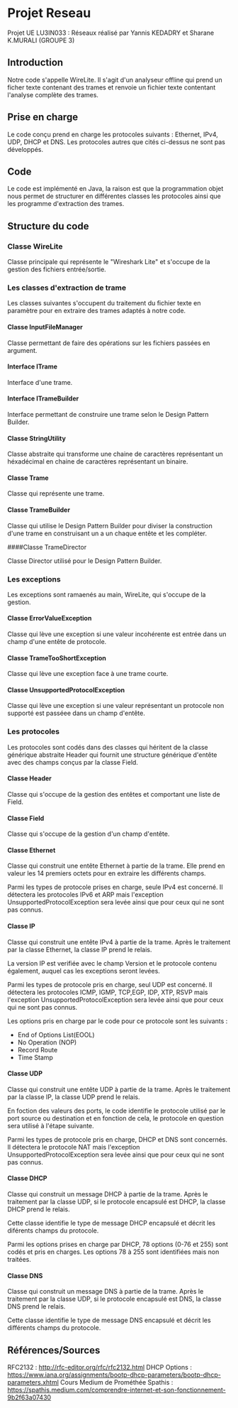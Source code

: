 # Projet Reseau 

Projet UE LU3IN033 : Réseaux réalisé par Yannis KEDADRY et Sharane K.MURALI (GROUPE 3)

## Introduction

Notre code s'appelle WireLite. Il s'agit d'un analyseur offline qui prend un ficher texte contenant des trames et renvoie un fichier texte contentant l'analyse complète des trames.

## Prise en charge
Le code conçu prend en charge les protocoles suivants : Ethernet, IPv4, UDP, DHCP et DNS.
Les protocoles autres que cités ci-dessus ne sont pas développés.

## Code
 
Le code est implémenté en Java, la raison est que la programmation objet nous permet de structurer en différentes classes les protocoles ainsi que les programme d'extraction des trames.

## Structure du code 

### Classe WireLite

Classe principale qui représente le "Wireshark Lite" et s'occupe de la gestion des fichiers entrée/sortie.

### Les classes d'extraction de trame

Les classes suivantes s'occupent du traitement du fichier texte en paramètre pour en extraire des trames adaptés à notre code.

#### Classe InputFileManager

Classe permettant de faire des opérations sur les fichiers passées en argument.

#### Interface ITrame

Interface d'une trame.

#### Interface ITrameBuilder

Interface permettant de construire une trame selon le Design Pattern Builder.

#### Classe StringUtility

Classe abstraite qui transforme une chaine de caractères représentant un héxadécimal en chaine de caractères représentant un binaire.

#### Classe Trame

Classe qui représente une trame.

#### Classe TrameBuilder

Classe qui utilise le Design Pattern Builder pour diviser la construction d'une trame en construisant un a un chaque entête et les compléter.

####Classe TrameDirector

Classe Director utilisé pour le Design Pattern Builder.

### Les exceptions

Les exceptions sont ramaenés au main, WireLite, qui s'occupe de la gestion.

#### Classe ErrorValueException

Classe qui lève une exception si une valeur incohérente est entrée dans un champ d'une entête de protocole.

#### Classe TrameTooShortException

Classe qui lève une exception face à une trame courte.

#### Classe UnsupportedProtocolException

Classe qui lève une exception si une valeur représentant un protocole non supporté est passéee dans un champ d'entête.

### Les protocoles

Les protocoles sont codés dans des classes qui héritent de la classe générique abstraite Header qui fournit une structure générique d'entête avec des champs conçus par la classe Field.

#### Classe Header

Classe qui s'occupe de la gestion des entêtes et comportant une liste de Field. 

#### Classe Field

Classe qui s'occupe de la gestion d'un champ d'entête.

#### Classe Ethernet

Classe qui construit une entête Ethernet à partie de la trame.
Elle prend en valeur les 14 premiers octets pour en extraire les différents champs.

Parmi les types de protocole prises en charge, seule IPv4 est concerné. Il détectera les protocoles IPv6 et ARP mais l'exception UnsupportedProtocolException sera levée ainsi que pour ceux qui ne sont pas connus.

#### Classe IP

Classe qui construit une entête IPv4 à partie de la trame.
Après le traitement par la classe Ethernet, la classe IP prend le relais.

La version IP est verifiée avec le champ Version et le protocole contenu également, auquel cas les exceptions seront levées.

Parmi les types de protocole pris en charge, seul UDP est concerné. Il détectera les protocoles ICMP, IGMP, TCP,EGP, IDP, XTP, RSVP mais l'exception UnsupportedProtocolException sera levée ainsi que pour ceux qui ne sont pas connus.

Les options pris en charge par le code pour ce protocole sont les suivants :
- End of Options List(EOOL)
- No Operation (NOP)
- Record Route
- Time Stamp

#### Classe UDP

Classe qui construit une entête UDP à partie de la trame.
Après le traitement par la classe IP, la classe UDP prend le relais.

En foction des valeurs des ports, le code identifie le protocole utilisé par le port source ou destination et en fonction de cela, le protocole en question sera utilisé à l'étape suivante.

Parmi les types de protocole pris en charge, DHCP et DNS sont concernés. Il détectera le protocole NAT mais l'exception UnsupportedProtocolException sera levée ainsi que pour ceux qui ne sont pas connus.

#### Classe DHCP

Classe qui construit un message DHCP à partie de la trame.
Après le traitement par la classe UDP, si le protocole encapsulé est DHCP, la classe DHCP prend le relais.

Cette classe identifie le type de message DHCP encapsulé et décrit les diférents champs du protocole. 

Parmi les options prises en charge par DHCP, 78 options (0-76 et 255) sont codés et pris en charges. Les options 78 à 255 sont identifiées mais non traitées. 

#### Classe DNS

Classe qui construit un message DNS à partie de la trame.
Après le traitement par la classe UDP, si le protocole encapsulé est DNS, la classe DNS prend le relais.

Cette classe identifie le type de message DNS encapsulé et décrit les différents champs du protocole. 

## Références/Sources

RFC2132 : http://rfc-editor.org/rfc/rfc2132.html
DHCP Options : https://www.iana.org/assignments/bootp-dhcp-parameters/bootp-dhcp-parameters.xhtml
Cours Medium de Prométhée Spathis : https://spathis.medium.com/comprendre-internet-et-son-fonctionnement-9b2f63a07430
